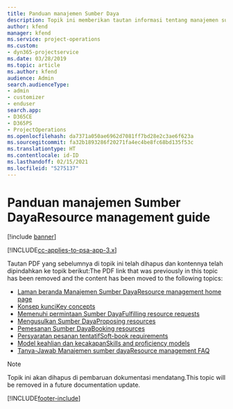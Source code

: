 ```yaml
---
title: Panduan manajemen Sumber Daya
description: Topik ini memberikan tautan informasi tentang manajemen sumber daya dalam Project Service Automation.
author: kfend
manager: kfend
ms.service: project-operations
ms.custom:
- dyn365-projectservice
ms.date: 03/28/2019
ms.topic: article
ms.author: kfend
audience: Admin
search.audienceType:
- admin
- customizer
- enduser
search.app:
- D365CE
- D365PS
- ProjectOperations
ms.openlocfilehash: da7371a050ae6962d7081ff7bd28e2c3ae6f623a
ms.sourcegitcommit: fa32b1893286f20271fa4ec4be8fc68bd135f53c
ms.translationtype: HT
ms.contentlocale: id-ID
ms.lasthandoff: 02/15/2021
ms.locfileid: "5275137"
---
```

# <a name="resource-management-guide"></a><span data-ttu-id="03b2b-103">Panduan manajemen Sumber Daya</span><span class="sxs-lookup"><span data-stu-id="03b2b-103">Resource management guide</span></span>

[!include [banner](../../includes/psa-now-project-operations.md)]

[!INCLUDE[cc-applies-to-psa-app-3.x](../../includes/cc-applies-to-psa-app-3x.md)]

<span data-ttu-id="03b2b-104">Tautan PDF yang sebelumnya di topik ini telah dihapus dan kontennya telah dipindahkan ke topik berikut:</span><span class="sxs-lookup"><span data-stu-id="03b2b-104">The PDF link that was previously in this topic has been removed and the content has been moved to the following topics:</span></span>

- [<span data-ttu-id="03b2b-105">Laman beranda Manajemen Sumber Daya</span><span class="sxs-lookup"><span data-stu-id="03b2b-105">Resource management home page</span></span>](../resource-management-home-page.md)
- [<span data-ttu-id="03b2b-106">Konsep kunci</span><span class="sxs-lookup"><span data-stu-id="03b2b-106">Key concepts</span></span>](../reports-key-concepts.md)
- [<span data-ttu-id="03b2b-107">Memenuhi permintaan Sumber Daya</span><span class="sxs-lookup"><span data-stu-id="03b2b-107">Fulfilling resource requests</span></span>](../resource-management-fulfill-requests.md)
- [<span data-ttu-id="03b2b-108">Mengusulkan Sumber Daya</span><span class="sxs-lookup"><span data-stu-id="03b2b-108">Proposing resources</span></span>](../resource-management-propose-resources.md)
- [<span data-ttu-id="03b2b-109">Pemesanan Sumber Daya</span><span class="sxs-lookup"><span data-stu-id="03b2b-109">Booking resources</span></span>](../resource-management-book-resources-scheduleboard.md)
- [<span data-ttu-id="03b2b-110">Persyaratan pesanan tentatif</span><span class="sxs-lookup"><span data-stu-id="03b2b-110">Soft-book requirements</span></span>](../resource-management-softbook-requirements.md)
- [<span data-ttu-id="03b2b-111">Model keahlian dan kecakapan</span><span class="sxs-lookup"><span data-stu-id="03b2b-111">Skills and proficiency models</span></span>](../resource-management-skills-proficiency.md)
- [<span data-ttu-id="03b2b-112">Tanya-Jawab Manajemen sumber daya</span><span class="sxs-lookup"><span data-stu-id="03b2b-112">Resource management FAQ</span></span>](../resource-management-faq.md)

> [!NOTE]
> <span data-ttu-id="03b2b-113">Topik ini akan dihapus di pembaruan dokumentasi mendatang.</span><span class="sxs-lookup"><span data-stu-id="03b2b-113">This topic will be removed in a future documentation update.</span></span> 


[!INCLUDE[footer-include](../../includes/footer-banner.md)]
